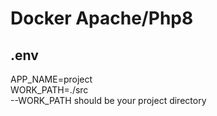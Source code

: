 # Docker Apache/Php8

## .env ##
APP_NAME=project\
WORK_PATH=./src\
--WORK_PATH should be your project directory
